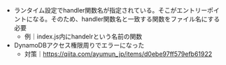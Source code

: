 - ランタイム設定でhandler関数名が指定されている。そこがエントリーポイントになる。そのため、handler関数名と一致する関数をファイル名にする必要
  - 例｜index.js内にhandelrという名前の関数
- DynamoDBアクセス権限周りでエラーになった
  - 対策｜https://qiita.com/ayumun_jp/items/d0ebe97ff579efb61922